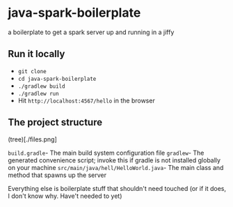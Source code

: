 # java-spark-boilerplate
a boilerplate to get a spark server up and running in a jiffy

## Run it locally
- `git clone`
- `cd java-spark-boilerplate`
- `./gradlew build`
- `./gradlew run`
- Hit `http://localhost:4567/hello` in the browser

## The project structure

(tree)[./files.png]

`build.gradle`- The main build system configuration file
`gradlew`- The generated convenience script; invoke this if gradle is not installed globally on your machine
`src/main/java/hell/HelloWorld.java`- The main class and method that spawns up the server

Everything else is boilerplate stuff that shouldn't need touched (or if it does, I don't know why. Have't needed to yet)
